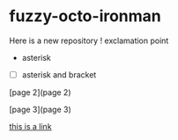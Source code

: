 # fuzzy-octo-ironman
Here is a new repository
! exclamation point
* asterisk
* [ ] asterisk and bracket

[page 2](page 2)

[page 3](page 3)

[this is a link](http://orig07.deviantart.net/c17c/f/2011/344/d/5/rainbow_unicorn_by_metalmateria-d4ioqkb.jpg)
